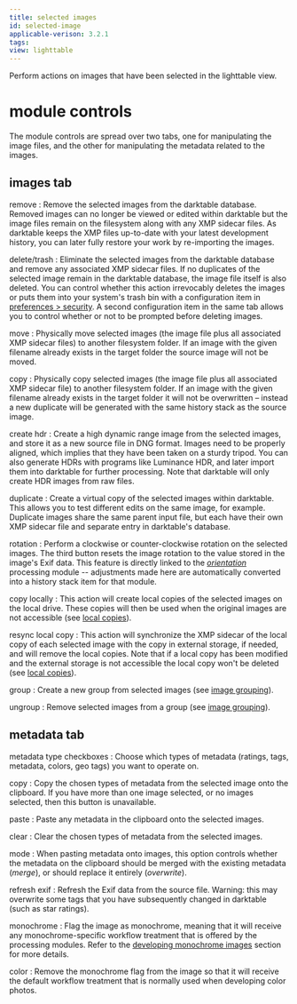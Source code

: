 ```yaml
---
title: selected images
id: selected-image 
applicable-verison: 3.2.1
tags: 
view: lighttable
---
```


Perform actions on images that have been selected in the lighttable view.

# module controls

The module controls are spread over two tabs, one for manipulating the image files, and the other for manipulating the metadata related to the images.

## images tab

remove
: Remove the selected images from the darktable database. Removed images can no longer be viewed or edited within darktable but the image files remain on the filesystem along with any XMP sidecar files. As darktable keeps the XMP files up-to-date with your latest development history, you can later fully restore your work by re-importing the images.

delete/trash
: Eliminate the selected images from the darktable database and remove any associated XMP sidecar files. If no duplicates of the selected image remain in the darktable database, the image file itself is also deleted. You can control whether this action irrevocably deletes the images or puts them into your system's trash bin with a configuration item in [preferences > security](../../../preferences-settings/security.md). A second configuration item in the same tab allows you to control whether or not to be prompted before deleting images.

move
: Physically move selected images (the image file plus all associated XMP sidecar files) to another filesystem folder. If an image with the given filename already exists in the target folder the source image will not be moved.

copy
: Physically copy selected images (the image file plus all associated XMP sidecar file) to another filesystem folder. If an image with the given filename already exists in the target folder it will not be overwritten – instead a new duplicate will be generated with the same history stack as the source image.

create hdr
: Create a high dynamic range image from the selected images, and store it as a new source file in DNG format. Images need to be properly aligned, which implies that they have been taken on a sturdy tripod. You can also generate HDRs with programs like Luminance HDR, and later import them into darktable for further processing. Note that darktable will only create HDR images from raw files.

duplicate
: Create a virtual copy of the selected images within darktable. This allows you to test different edits on the same image, for example. Duplicate images share the same parent input file, but each have their own XMP sidecar file and separate entry in darktable's database.

rotation
: Perform a clockwise or counter-clockwise rotation on the selected images. The third button resets the image rotation to the value stored in the image's Exif data. This feature is directly linked to the [_orientation_](../../../module-reference/processing-modules/orientation.md) processing module -- adjustments made here are automatically converted into a history stack item for that module.

copy locally
: This action will create local copies of the selected images on the local drive. These copies will then be used when the original images are not accessible (see [local copies](../../../overview/sidecar-files/local-copies.md)).

resync local copy
: This action will synchronize the XMP sidecar of the local copy of each selected image with the copy in external storage, if needed, and will remove the local copies. Note that if a local copy has been modified and the external storage is not accessible the local copy won't be deleted (see [local copies](../../../overview/sidecar-files/local-copies.md)).

group
: Create a new group from selected images (see [image grouping](../../../lighttable/digital-asset-management/grouping.md)).

ungroup
: Remove selected images from a group (see [image grouping](../../../lighttable/digital-asset-management/grouping.md)).

## metadata tab

metadata type checkboxes
: Choose which types of metadata (ratings, tags, metadata, colors, geo tags) you want to operate on. 

copy
: Copy the chosen types of metadata from the selected image onto the clipboard. If you have more than one image selected, or no images selected, then this button is unavailable.

paste
: Paste any metadata in the clipboard onto the selected images.

clear
: Clear the chosen types of metadata from the selected images.

mode
: When pasting metadata onto images, this option controls whether the metadata on the clipboard should be merged with the existing metadata (_merge_), or should replace it entirely (_overwrite_).

refresh exif
: Refresh the Exif data from the source file. Warning: this may overwrite some tags that you have subsequently changed in darktable (such as star ratings).

monochrome
: Flag the image as monochrome, meaning that it will receive any monochrome-specific workflow treatment that is offered by the processing modules. Refer to the [developing monochrome images](../../../guides-tutorials/monochrome.md) section for more details.

color
: Remove the monochrome flag from the image so that it will receive the default workflow treatment that is normally used when developing color photos.

